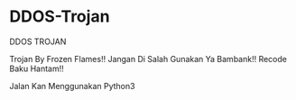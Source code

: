 # DDOS-Trojan 
DDOS TROJAN

Trojan By Frozen Flames!!
Jangan Di Salah Gunakan Ya Bambank!!
Recode Baku Hantam!!

Jalan Kan Menggunakan Python3
